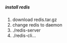 ##### install redis
1. download redis.tar.gz
2. change redis to daemon 
3. ./redis-server
4. ./redis-cli...